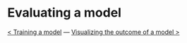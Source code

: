 # Evaluating a model

[<  Training a model](training_a_model.md) — [Visualizing the outcome of a model >](visualizing_the_outcome_of_a_model.md) 